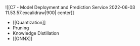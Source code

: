 ![[C7 - Model Deployment and Prediction Service 2022-06-03 11.53.57.excalidraw|900| center]]

- [[Quantization]]
- Pruning
- Knowledge Distillation
- [[ONNX]]